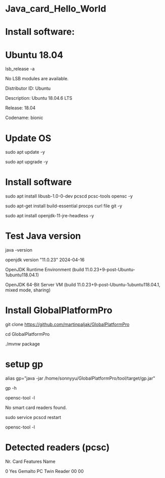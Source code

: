 # Java_card_Hello_World

# Install software:
# Ubuntu 18.04
lsb_release -a

No LSB modules are available.

Distributor ID: Ubuntu

Description:    Ubuntu 18.04.6 LTS

Release:        18.04

Codename:       bionic
#  Update OS
sudo apt update -y

sudo apt upgrade  -y
#  Install software 
sudo apt install   libusb-1.0-0-dev  pcscd pcsc-tools opensc -y

sudo apt-get install build-essential procps curl file git -y

sudo apt install openjdk-11-jre-headless -y
# Test Java version
java -version

openjdk version "11.0.23" 2024-04-16

OpenJDK Runtime Environment (build 11.0.23+9-post-Ubuntu-1ubuntu118.04.1)

OpenJDK 64-Bit Server VM (build 11.0.23+9-post-Ubuntu-1ubuntu118.04.1, mixed mode, sharing)

# Install GlobalPlatformPro
git clone https://github.com/martinpaljak/GlobalPlatformPro

cd GlobalPlatformPro

 ./mvnw package
 
# setup gp
alias gp="java -jar /home/sonnyyu/GlobalPlatformPro/tool/target/gp.jar"

gp -h

opensc-tool -l

No smart card readers found.

sudo service pcscd restart

opensc-tool -l

# Detected readers (pcsc)

Nr. Card Features Name

0 Yes Gemalto PC Twin Reader 00 00

